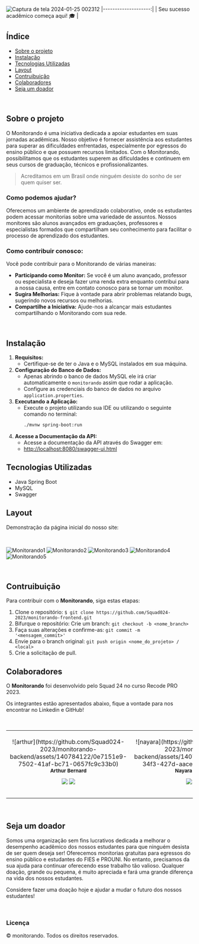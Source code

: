 ![Captura de tela 2024-01-25 002312](https://github.com/Squad024-2023/monitorando-backend/assets/140784122/e5680154-ea3b-4e22-9c5f-fb552219e32f)
|--------------------:|
| Seu sucesso acadêmico começa aqui! 🎓 |

## Índice
- <a href="#sobre-o-projeto"> Sobre o projeto </a>
- <a href="#instalacao"> Instalação </a>
- <a href="#tecnologias-utilizadas"> Tecnologias Utilizadas </a>
- <a href="#layout"> Layout </a>
- <a href="#contribuicao"> Contruibuição </a>
- <a href="#colaboradores"> Colaboradores </a>
- <a href="#seja-um-dador"> Seja um doador </a>

<br>

## Sobre o projeto

O Monitorando é uma iniciativa dedicada a apoiar estudantes em suas jornadas acadêmicas. Nosso objetivo é fornecer assistência aos estudantes para superar as dificuldades enfrentadas, especialmente por egressos do ensino público e que possuem recursos limitados. Com o Monitorando, possibilitamos que os estudantes superem as dificuldades e continuem em seus cursos de graduação, técnicos e profissionalizantes.

>  Acreditamos em um Brasil onde ninguém desiste do sonho de ser quem quiser ser.


### Como podemos ajudar?

Oferecemos um ambiente de aprendizado colaborativo, onde os estudantes podem acessar monitorias sobre uma variedade de assuntos. Nossos monitores são alunos avançados em graduações, professores e especialistas formados que compartilham seu conhecimento para facilitar o processo de aprendizado dos estudantes.


### Como contribuir conosco:

Você pode contribuir para o Monitorando de várias maneiras:
* **Participando como Monitor:** Se você é um aluno avançado, professor ou especialista e deseja fazer uma renda extra enquanto contribui para a nossa causa, entre em contato conosco para se tornar um monitor.
* **Sugira Melhorias:** Fique à vontade para abrir problemas relatando bugs, sugerindo novos recursos ou melhorias.
* **Compartilhe a Iniciativa:** Ajude-nos a alcançar mais estudantes compartilhando o Monitorando com sua rede.

<br>

## Instalação

1. **Requisitos:**
   - Certifique-se de ter o Java e o MySQL instalados em sua máquina.
2. **Configuração do Banco de Dados:**
   - Apenas abrindo o banco de dados MySQL ele irá criar automaticamente o `monitorando` assim que rodar a aplicação.
   - Configure as credenciais do banco de dados no arquivo `application.properties`.
3. **Executando a Aplicação:**
   - Execute o projeto utilizando sua IDE ou utilizando o seguinte comando no terminal:
     ```bash
     ./mvnw spring-boot:run
     ```
4. **Acesse a Documentação da API:**
   - Acesse a documentação da API através do Swagger em:
   - [http://localhost:8080/swagger-ui.html](http://localhost:8080/swagger-ui.html)

## Tecnologias Utilizadas

- Java Spring Boot
- MySQL
- Swagger

## Layout

Demonstração da página inicial do nosso site:

<br>

![Monitorando1](https://github.com/Squad024-2023/monitorando-backend/assets/140784122/540351af-88d4-4f2c-b794-d6fdecc9988d)
![Monitorando2](https://github.com/Squad024-2023/monitorando-backend/assets/140784122/e9a688b2-8158-4ee3-9092-eec66cf89ba5)
![Monitorando3](https://github.com/Squad024-2023/monitorando-backend/assets/140784122/ccb891ef-1203-4f22-ac38-62cd80102367)
![Monitorando4](https://github.com/Squad024-2023/monitorando-backend/assets/140784122/75d097e2-205f-4354-a1db-4517d6adfb16)
![Monitorando5](https://github.com/Squad024-2023/monitorando-backend/assets/140784122/3023d520-65f6-4805-8565-11ca2c125a28)


<br>

## Contruibuição

Para contribuir com o **Monitorando**, siga estas etapas:

1. Clone o repositório:
    `$ git clone https://github.com/Squad024-2023/monitorando-frontend.git`  
2. Bifurque o repositório:
    Crie um branch: `git checkout -b <nome_branch>`
3. Faça suas alterações e confirme-as: 
`git commit -m '<mensagem_commit>'`
4. Envie para o branch original: 
`git push origin <nome_do_projeto> / <local>`
5. Crie a solicitação de pull.


## Colaboradores

O **Monitorando** foi desenvolvido pelo Squad 24 no curso Recode PRO 2023.

Os integrantes estão apresentados abaixo, fique a vontade para nos encontrar no Linkedin e GitHub!

<br>


<table>
  <tr>
    <td align="center" style="padding: 10px;">    
      ![arthur](https://github.com/Squad024-2023/monitorando-backend/assets/140784122/0e7151e9-7502-41af-bc71-0657fc9c33b0)
       <br>
        <sub>
          <b>Arthur Bernard</b>
          <p> <a href="https://www.linkedin.com/in/ber-arthur/" ><img src="https://img.icons8.com/color/38/000000/linkedin.png"/></a> <a href="https://github.com/Daedaluzz"><img src="https://img.icons8.com/ios-glyphs/38/000000/github.png"/></a>
        </sub>
      </a>
    </td>
    <td align="center" style="padding: 10px;">
       ![nayara](https://github.com/Squad024-2023/monitorando-backend/assets/140784122/1171c333-34f3-427d-aace-205f11946333)
      <br>
        <sub>
          <b>Nayara Pereira</b>
          <p> <a href="https://www.linkedin.com/in/nayarabpereira/"><img src="https://img.icons8.com/color/38/000000/linkedin.png"/></a> <a href="https://github.com/nxyara"><img src="https://img.icons8.com/ios-glyphs/38/000000/github.png"/></a>
        </sub>
      </a>
    </td>
    <td align="center" style="padding: 10px;">
       ![kaua](https://github.com/Squad024-2023/monitorando-backend/assets/140784122/90fe311a-e1ac-493c-8a6e-7597a81b9f71)
   <br>
      <sub>
          <b>Kauã Alves</b>
          <p> <a href="https://www.linkedin.com/in/kaua-amelo96/" ><img src="https://img.icons8.com/color/38/000000/linkedin.png"/></a> <a href="https://github.com/kauaamelo"><img src="https://img.icons8.com/ios-glyphs/38/000000/github.png"/></a>
        </sub>
      </a>
    </td>
    <td align="center" style="padding: 10px;">
       ![mariana](https://github.com/Squad024-2023/monitorando-backend/assets/140784122/70ebd91e-3f6d-4b17-8cc1-cbcf0b607477)
      <br>
        <sub>
          <b>Mariana Moreira</b>
          <p> <a href="https://www.linkedin.com/in/mariana-moreira-santos-39417828a/" ><img src="https://img.icons8.com/color/38/000000/linkedin.png"/></a> <a href="https://github.com/mari-moreira"><img src="https://img.icons8.com/ios-glyphs/38/000000/github.png"/></a>
        </sub>
      </a>
    </td>
    <td align="center" style="padding: 10px;">
       ![bianca](https://github.com/Squad024-2023/monitorando-backend/assets/140784122/3b592bd5-3749-47f4-a4c2-b832c025234e)
        <br>
        <sub>
          <b>Bianca Tayla</b>
          <p> <a href="https://www.linkedin.com/in/bianca-t-7b5972255/" ><img src="https://img.icons8.com/color/38/000000/linkedin.png"/></a> <a href="https://github.com/Y777-CoderTech"><img src="https://img.icons8.com/ios-glyphs/38/000000/github.png"/></a>
        </sub>
      </a>
    </td>
  </tr>
</table>

<br> 

## Seja um doador

Somos uma organização sem fins lucrativos dedicada a melhorar o desempenho acadêmico dos nossos estudantes para que ninguém desista de ser quem deseja ser! Oferecemos monitorias gratuitas para egressos do ensino público e estudantes do FIES e PROUNI. No entanto, precisamos da sua ajuda para continuar oferecendo esse trabalho tão valioso. Qualquer doação, grande ou pequena, é muito apreciada e fará uma grande diferença na vida dos nossos estudantes. 

Considere fazer uma doação hoje e ajudar a mudar o futuro dos nossos estudantes!

<br>

### Licença 

© monitorando. Todos os direitos reservados.

